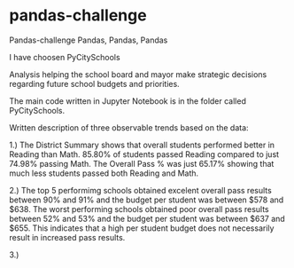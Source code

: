 # pandas-challenge
Pandas-challenge Pandas, Pandas, Pandas

I have choosen PyCitySchools

Analysis helping the school board and mayor make strategic decisions regarding future school budgets and priorities.

The main code written in Jupyter Notebook is in the folder called PyCitySchools.

Written description of three observable trends based on the data:

1.) The District Summary shows that overall students performed better in Reading than Math. 85.80% of students passed Reading compared to just 74.98% passing Math. The Overall Pass % was just 65.17% showing that much less students passed both Reading and Math. 

2.) The top 5 performimg schools obtained excelent overall pass results between 90% and 91% and the budget per student was between $578 and $638.
 The worst performing schools obtained poor overall pass results between 52% and 53% and the budget per student was between $637 and $655.
This indicates that a high per student budget does not necessarily result in increased pass results.
  
3.)
